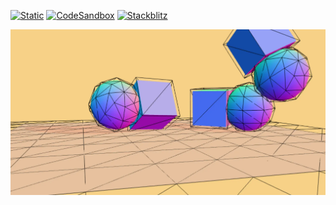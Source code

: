 [![Static](https://img.shields.io/badge/demo-%23646CFF.svg?logo=html5&logoColor=white)](https://pmndrs.github.io/examples/simple-physics-demo-with-debug-bounds)
[![CodeSandbox](https://img.shields.io/badge/codesandbox-040404?logo=codesandbox&logoColor=DBDBDB)](https://codesandbox.io/s/github/pmndrs/examples/tree/main/demos/simple-physics-demo-with-debug-bounds)
[![Stackblitz](https://img.shields.io/badge/stackblitz-fff?logo=Stackblitz&logoColor=1389FD)](https://stackblitz.com/github/pmndrs/examples/tree/main/demos/simple-physics-demo-with-debug-bounds)

![](thumbnail.webp)
